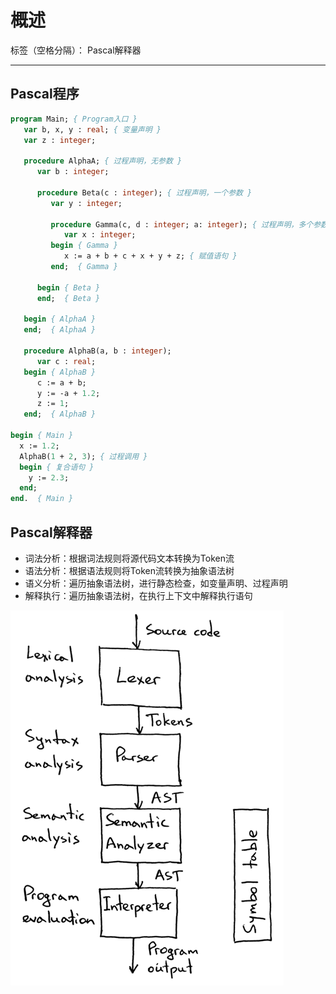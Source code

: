 # 概述

标签（空格分隔）： Pascal解释器

---

## Pascal程序

```Pascal
program Main; { Program入口 }
   var b, x, y : real; { 变量声明 }
   var z : integer;

   procedure AlphaA; { 过程声明，无参数 }
      var b : integer;

      procedure Beta(c : integer); { 过程声明，一个参数 }
         var y : integer;

         procedure Gamma(c, d : integer; a: integer); { 过程声明，多个参数 }
            var x : integer;
         begin { Gamma }
            x := a + b + c + x + y + z; { 赋值语句 }
         end;  { Gamma }

      begin { Beta }
      end;  { Beta }

   begin { AlphaA }
   end;  { AlphaA }

   procedure AlphaB(a, b : integer);
      var c : real;
   begin { AlphaB }
      c := a + b;
      y := -a + 1.2;
      z := 1;
   end;  { AlphaB }

begin { Main }
  x := 1.2;
  AlphaB(1 + 2, 3); { 过程调用 }
  begin { 复合语句 }
    y := 2.3;
  end;
end.  { Main }
```

## Pascal解释器

* 词法分析：根据词法规则将源代码文本转换为Token流
* 语法分析：根据语法规则将Token流转换为抽象语法树
* 语义分析：遍历抽象语法树，进行静态检查，如变量声明、过程声明
* 解释执行：遍历抽象语法树，在执行上下文中解释执行语句

![Pascal解释器流程图](https://raw.githubusercontent.com/wchaochao/images/master/gitbook-pascal-interpreter/interpreter-process.png)
